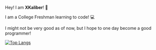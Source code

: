 Hey! I am **XKaliber**! 👋


I am a College Freshman learning to code! :computer:

I might not be very good as of now, but I hope to one day become a good programmer!


[![Top Langs](https://github-readme-stats.vercel.app/api/top-langs/?username=anuraghazra&layout=compact&langs_count=10&bg_color=0d1117)](https://github.com/anuraghazra/github-readme-stats)
